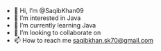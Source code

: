 - 👋 Hi, I’m @SaqibKhan09
- 👀 I’m interested in Java
- 🌱 I’m currently learning Java
- 💞️ I’m looking to collaborate on 
- 📫 How to reach me saqibkhan.sk70@gmail.com

<!---
SaqibKhan09/SaqibKhan09 is a ✨ special ✨ repository because its `README.md` (this file) appears on your GitHub profile.
You can click the Preview link to take a look at your changes.
--->

